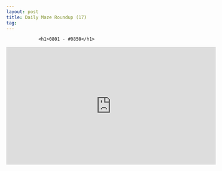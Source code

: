 ```yaml
---
layout: post
title: Daily Maze Roundup (17)
tag: 
---
```



                <h1>0801 - #0850</h1>
<iframe width="560" height="315" src="https://www.youtube.com/embed/dmwvEQEuVv8" frameborder="0" allowfullscreen></iframe>
            
